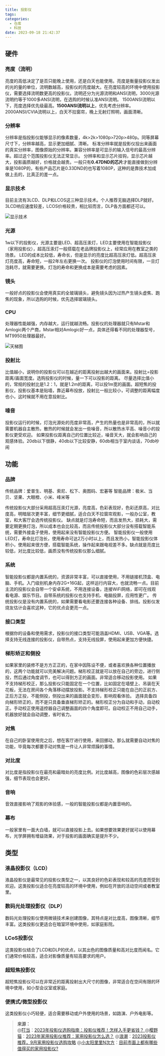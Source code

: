 ```yaml
---
title: 投影仪
tags:
categories:
  - 仓库
  - 科技
date: 2023-09-18 21:42:37
---
```

<!--more-->

## 硬件

### 亮度（流明）

亮度的高低决定了是否只能晚上使用，还是白天也能使用。亮度是衡量投影仪发出的光的量的单位，流明数越高，投影仪的亮度越大。在亮度较高的环境中使用投影仪，需要选择流明数更高的投影仪。流明还分为光源流明和ANSI流明，3000光源流明约等于1000多ANSI流明，在选购的时候认准ANSI流明。
1500ANSI流明以下，亮度选择优先级最高。**1500ANSI流明以上**，优先考虑分辨率。2000ANSI/CVIA流明以上，白天不拉窗帘，晚上无射灯照明，画面清晰。

### 分辨率

分辨率是指投影仪能够显示的像素数量，4k>2k>1080p>720p>480p。同等屏幕尺寸下，分辨率越高，显示更加细腻、清晰。
标准分辨率就是投影仪投出来画面的真实分辨率，图像原始的分辨率。兼容分辨率是可显示的输入信号的最高分辨率。超过这个范围投影仪无法正常显示。
分辨率和显示芯片挂钩，显示芯片越大，投影画质越好，价格就会越贵。一般只有**0.47DND的芯片**才能直接做到分辨率是1080P的，有些产品芯片是0.33DND的也写着1080P，这种的是靠技术加成做上去的，比真正的差一点。

### 显示技术

目前主流有3LCD、DLP和LCOS这三种显示技术。个人推荐无脑选择DLP就好。3LCD响应速度较差，LCOS价格较贵，相比较而言，DLP各方面都还可以。

![显示技术](https://pic4.zhimg.com/v2-4b6586d7bb313f5d15865fd83ddd5faf_b.jpg)

### 光源

1w以下的投影仪，光源主要是LED、超高压汞灯，LED主要使用在智能投影仪（家用投影仪），超高压汞灯一般搭载在老品牌投影仪上，经常应用在教室之类的场景。
LED的成本比较低，寿命长，但是显示的亮度比超高压汞灯低。超高压汞灯亮度高，寿命短，一般2年左右更换一次。
投影仪的灯泡使用时间有限，一旦灯泡耗尽，就需要更换。灯泡的寿命和更换成本是需要考虑的因素。

### 镜头

一般好点的投影仪会使用真实的全玻璃镜头，避免镜头因为过热产生镜头虚焦、跑焦的现象，所以选购的时候，优先选择玻璃镜头。

### CPU

处理器性能越强，内存越大，运行就越流畅。投影仪的处理器就只有Mstar和Amlogic两个产商，Mstar相对Amlogic好一点，具体还得看不同的处理器型号，MT9950处理器最好。

![天梯图](https://pic4.zhimg.com/v2-e84a82e9260ea1b8257446f67d1a910f_b.jpg)


### 投射比

比值越小，说明你的投影仪可以在越近的距离投射出越大的画面来。投射比=投影距离/画面宽度。选购投影仪的时候，量一下可以投影的距离。
尽量选择比值小的，常规的投射比是1.2：1，就是1.2m的距离，可以投1m宽的画面。超短焦的投影仪，投影仪基本是贴墙，靠近幕布投放，投射比一般比较小，可调整的距离幅度也小，这时候就不用在意投射比。


### 噪音

投影仪运行的时候，灯泡光源处的亮度非常高，产生的热量也是非常高的，所以就需要机器自主散热，散热的时候就会发出一些噪音，所以散热水平高、噪音小的投影仪更受欢迎。
如果投影仪距离自己的位置比较近，噪音天大，就会影响自己的观感体验。20db以下很静，40db以下比较安静，60db相当于室内谈话，70db吵闹

## 功能

### 品牌

传统品牌：爱普生、明基、索尼、松下、奥图码、宏碁等
智能品牌：极米、当贝、坚果、大眼橙、小米、峰米等

传统投影仪大部分采用超高压汞灯光源，亮度高，色彩表现好，色彩还原高，对比度高，明暗层次更丰富，细节更细腻，适合白天不拉窗帘观影，一般办公室，教室，和大客厅会选传统投影仪。
缺点就是灯泡寿命短，而且发热大，损耗大，需要定期更换灯泡，所以成本也会比较高，而且传统投影仪大部分没有搭载智能系统，需要外接盒子使用，使用起来没有智能投影仪方便。
智能投影仪一般使用LED灯，寿命比灯泡长，使用寿命可达2万小时以上，而且发热小，智能投影仪体积小，使用起来很方便，搭载智能系统，操作起来跟电视差不多。缺点就是亮度比较低，对比度比较低，画质没有传统投影仪那么细腻。

### 系统

智能投影仪都是内置系统的，资源非常丰富，可以直接使用，不用链接机顶盒、电脑、手机。入门级别机身内存2G+16G起，这样运行内容大，也就流畅一点。目前主流的投影仪会自带一个安卓系统，不用连接设备，连接WiFi网络，即可在线观看电源、娱乐节目。自带系统的投影仪也支持手机、电脑投屏，应用性更广。
传统投影仪是没有内置系统的，如果需要看电影还要连接各种设备、排线。投影仪发烧友估计会喜欢这种，它的优点会更亮一点。

### 接口类型

根据你的设备和使用需求，投影仪的接口类型可能涵盖HDMI、USB、VGA等。选择支持无线连接的投影仪，自带热点，支持无线投屏，使用起来更加方便快捷。

### 梯形矫正和侧投

如果家里的装修不是方方正正的，在家中因陈设不便，或者喜欢换各种位置播放的，这两个功能就可以完美解决问题。梯形校正就是可以放在自己的旁边，进行侧投，然后通过角度调节，也可以得到方正的画面。非常适合移动投影使用。
如果不支持梯形校正，那么投影仪只能固定在一个位置，比如固定在墙壁上、吊装在天花板，无法在房间各个角落移动摆放投影。不支持梯形校正只能在自己的正前方、正后方正投，不能侧投，侧投出来的画面就会变形，影响观看体验。
选择具备四向梯形矫正的，而不是只具备垂直梯形矫正的。梯形校正分为自动和手动，自动校正。手动校正使用遥控器自己调整画面的四个角度即可。自动校正不用自己动手，机器放好就会自动调整，省时省力。

### 对焦

在自己的卧室使用完之后，想在客厅进行使用，来回挪动，那么就需要自动对焦的功能，毕竟每次都要手动对焦是一件让人非常烦躁的事情。

### 对比度

对比度是指投影仪在最亮和最暗处的亮度比例。对比度越高，图像的色彩层次感越强，细节表现也会更好。

### 音响

音效直接影响了观影的体验感，一般的智能投影仪都是内置音响的。

### 幕布

一般家里有一面大白墙，就可以直接投影上去。如果想要效果更好就可以使用幕布，光学屏拥有增益效果，对于投影的画面确实是提升不少。

## 类型

### 液晶投影仪（LCD）

液晶投影仪是最常见的投影仪类型之一，以其良好的色彩表现和较高的亮度而受到欢迎。这类投影仪适合在亮度较高的环境中使用，例如在开放的活动空间或者教室里。  

### 数码光处理投影仪（DLP）

数码光处理投影仪使用微镜技术来创建图像，其特点是对比度高，图像清晰，细节丰富。这类投影仪更适合在暗室环境中使用，如家庭影院。  

### LCoS投影仪

这类投影仪结合了LCD和DLP的优点，以其出色的图像质量和高对比度而闻名。它们通常价格较高，适合对影像质量有较高要求的用户。  

### 超短焦投影仪

超短焦投影仪可以在非常近的距离投射出大尺寸的图像，非常适合在空间有限的环境中使用，如小型会议室或家庭。  

### 便携式/微型投影仪

这类投影仪小巧轻便，适合需要移动或户外使用的场景，如路演、户外电影等。


>**来源：**  
>@[叮当](https://www.zhihu.com/people/yi-ge-su-ren-51-13)：[2023年投影仪选购指南：投影仪推荐！怎样入手更省钱？ ](https://zhuanlan.zhihu.com/p/617278012)
>@[樱野猫](https://www.zhihu.com/people/ying-ye-mao-shao-nu-1)：[2023年家用投影仪推荐：家用投影仪怎么选？](https://zhuanlan.zhihu.com/p/159453332)
>@[浪潮](https://www.zhihu.com/people/sheng-hui-15)：[2023投影仪推荐，9月家用投影仪选购攻略](https://zhuanlan.zhihu.com/p/375360119)
>@[小太阳里里N次方](https://www.zhihu.com/people/zerooo)：[目前市面上都有哪些值得买的家用投影仪? ](https://zhuanlan.zhihu.com/p/266190832?zpf=1686028671197003776)